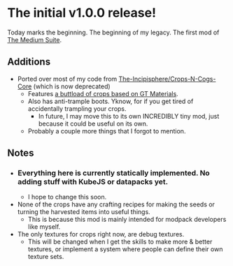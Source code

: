 # The initial v1.0.0 release!
Today marks the beginning. The beginning of my legacy. The first mod of [The Medium Suite](https://github.com/topics/the-medium-suite).
## Additions
- Ported over most of my code from [The-Incipisphere/Crops-N-Cogs-Core](https://github.com/The-Incipisphere/Crops-N-Cogs-Core) (which is now deprecated)
    - Features [a buttload of crops based on GT Materials](https://github.com/The-Incipisphere/Jades-Atrium/blob/84055a0480197475005a644c3838486675d05211/src/main/java/io/thedogofchaos/jadesatrium/common/data/ModPlants.java).
    - Also has anti-trample boots. Yknow, for if you get tired of accidentally trampling your crops.
        - In future, I may move this to its own INCREDIBLY tiny mod, just because it could be useful on its own.
    - Probably a couple more things that I forgot to mention.
## Notes
- ### Everything here is currently statically implemented. No adding stuff with KubeJS or datapacks yet.
    - I hope to change this soon.
- None of the crops have any crafting recipes for making the seeds or turning the harvested items into useful things.
    - This is because this mod is mainly intended for modpack developers like myself.
- The only textures for crops right now, are debug textures.
    - This will be changed when I get the skills to make more & better textures, or implement a system where people can define their own texture sets.